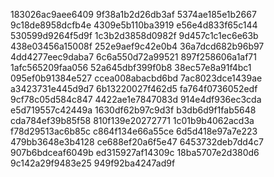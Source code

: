 183026ac9aee6409
9f38a1b2d26db3af
5374ae185e1b2667
9c18de8958dcfb4e
4309e5b110ba3919
e56e4d833f65c144
530599d9264f5d9f
1c3b2d3858d0982f
9d457c1c1ec6e63b
438e03456a15008f
252e9aef9c42e0b4
36a7dcd682b96b97
4dd4277eec9daba7
6c6a550d72a99521
897f258606a1af71
1afc565209faa056
52a645dbf399f0b8
38ec57e8a91f4bc1
095ef0b91384e527
ccea008abacbd6bd
7ac8023dce1439ae
a3423731e445d9d7
6b13220027f462d5
fa764f0736052edf
9cf78c05d584c847
4422ae1e7847083d
914e4df936ec3cda
e5d719557c42449a
1630df62b97c9d3f
b3db6d9f1fab5648
cda784ef39b85f58
810f139e20272771
1c01b9b4062acd3a
f78d29513ac6b85c
c864f134e66a55ce
6d5d418e97a7e223
479bb3648e3b4128
ce688ef20a6f5e47
6453732deb7dd4c7
907b6bdceaf6049b
ed315927af14309c
18ba5707e2d380d6
9c142a29f9483e25
949f92ba4247ad9f
